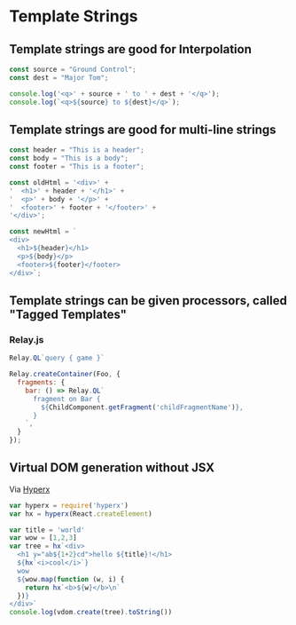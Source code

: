 # Template Strings

## Template strings are good for Interpolation
```javascript
const source = "Ground Control";
const dest = "Major Tom";

console.log('<q>' + source + ' to ' + dest + '</q>');
console.log(`<q>${source} to ${dest}</q>`);
```

## Template strings are good for multi-line strings
```javascript
const header = "This is a header";
const body = "This is a body";
const footer = "This is a footer";

const oldHtml = '<div>' +
'  <h1>' + header + '</h1>' +
'  <p>' + body + '</p>' +
'  <footer>' + footer + '</footer>' +
'</div>';

const newHtml = `
<div>
  <h1>${header}</h1>
  <p>${body}</p>
  <footer>${footer}</footer>
</div>`;
```

## Template strings can be given processors, called "Tagged Templates"
### Relay.js
```javascript
Relay.QL`query { game }`
```

```javascript
Relay.createContainer(Foo, {
  fragments: {
    bar: () => Relay.QL`
      fragment on Bar {
        ${ChildComponent.getFragment('childFragmentName')},
      }
    `,
  }
});
```

## Virtual DOM generation without JSX
Via [Hyperx](https://github.com/substack/hyperx)

```javascript
var hyperx = require('hyperx')
var hx = hyperx(React.createElement)

var title = 'world'
var wow = [1,2,3]
var tree = hx`<div>
  <h1 y="ab${1+2}cd">hello ${title}!</h1>
  ${hx`<i>cool</i>`}
  wow
  ${wow.map(function (w, i) {
    return hx`<b>${w}</b>\n`
  })}
</div>`
console.log(vdom.create(tree).toString())
```

